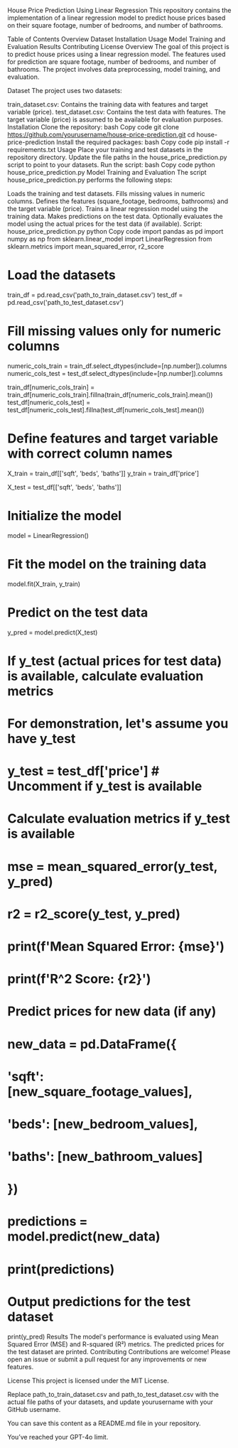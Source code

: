 House Price Prediction Using Linear Regression
This repository contains the implementation of a linear regression model to predict house prices based on their square footage, number of bedrooms, and number of bathrooms.

Table of Contents
Overview
Dataset
Installation
Usage
Model Training and Evaluation
Results
Contributing
License
Overview
The goal of this project is to predict house prices using a linear regression model. The features used for prediction are square footage, number of bedrooms, and number of bathrooms. The project involves data preprocessing, model training, and evaluation.

Dataset
The project uses two datasets:

train_dataset.csv: Contains the training data with features and target variable (price).
test_dataset.csv: Contains the test data with features. The target variable (price) is assumed to be available for evaluation purposes.
Installation
Clone the repository:
bash
Copy code
git clone https://github.com/yourusername/house-price-prediction.git
cd house-price-prediction
Install the required packages:
bash
Copy code
pip install -r requirements.txt
Usage
Place your training and test datasets in the repository directory.
Update the file paths in the house_price_prediction.py script to point to your datasets.
Run the script:
bash
Copy code
python house_price_prediction.py
Model Training and Evaluation
The script house_price_prediction.py performs the following steps:

Loads the training and test datasets.
Fills missing values in numeric columns.
Defines the features (square_footage, bedrooms, bathrooms) and the target variable (price).
Trains a linear regression model using the training data.
Makes predictions on the test data.
Optionally evaluates the model using the actual prices for the test data (if available).
Script: house_price_prediction.py
python
Copy code
import pandas as pd
import numpy as np
from sklearn.linear_model import LinearRegression
from sklearn.metrics import mean_squared_error, r2_score

# Load the datasets
train_df = pd.read_csv('path_to_train_dataset.csv')
test_df = pd.read_csv('path_to_test_dataset.csv')

# Fill missing values only for numeric columns
numeric_cols_train = train_df.select_dtypes(include=[np.number]).columns
numeric_cols_test = test_df.select_dtypes(include=[np.number]).columns

train_df[numeric_cols_train] = train_df[numeric_cols_train].fillna(train_df[numeric_cols_train].mean())
test_df[numeric_cols_test] = test_df[numeric_cols_test].fillna(test_df[numeric_cols_test].mean())

# Define features and target variable with correct column names
X_train = train_df[['sqft', 'beds', 'baths']]
y_train = train_df['price']

X_test = test_df[['sqft', 'beds', 'baths']]

# Initialize the model
model = LinearRegression()

# Fit the model on the training data
model.fit(X_train, y_train)

# Predict on the test data
y_pred = model.predict(X_test)

# If y_test (actual prices for test data) is available, calculate evaluation metrics
# For demonstration, let's assume you have y_test
# y_test = test_df['price']  # Uncomment if y_test is available

# Calculate evaluation metrics if y_test is available
# mse = mean_squared_error(y_test, y_pred)
# r2 = r2_score(y_test, y_pred)

# print(f'Mean Squared Error: {mse}')
# print(f'R^2 Score: {r2}')

# Predict prices for new data (if any)
# new_data = pd.DataFrame({
#     'sqft': [new_square_footage_values],
#     'beds': [new_bedroom_values],
#     'baths': [new_bathroom_values]
# })
# predictions = model.predict(new_data)
# print(predictions)

# Output predictions for the test dataset
print(y_pred)
Results
The model's performance is evaluated using Mean Squared Error (MSE) and R-squared (R²) metrics.
The predicted prices for the test dataset are printed.
Contributing
Contributions are welcome! Please open an issue or submit a pull request for any improvements or new features.

License
This project is licensed under the MIT License.

Replace path_to_train_dataset.csv and path_to_test_dataset.csv with the actual file paths of your datasets, and update yourusername with your GitHub username.

You can save this content as a README.md file in your repository.








You’ve reached your GPT-4o limit.
